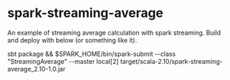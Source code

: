 spark-streaming-average
============================

An example of streaming average calculation with spark streaming. Build and deploy with below (or something like it).

sbt package && $SPARK_HOME/bin/spark-submit  --class "StreamingAverage"  --master local[2] target/scala-2.10/spark-streaming-average_2.10-1.0.jar

